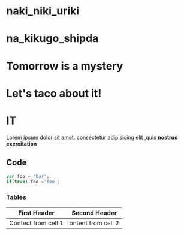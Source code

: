 # naki_niki_uriki
# na_kikugo_shipda
# Tomorrow is a mystery
# Let's taco about it!

 # IT
 
 Lorem ipsum dolor sit amet. consectetur adipisicing elit ,quis
 **nostrud exercitation**
 
 ## Code

```javascript
var foo = 'bar';
if(true) foo ='foo';
```

### Tables

First Header |Second Header
-------------|-----------------
Contect from cell 1 | ontent from cell 2
